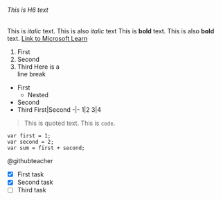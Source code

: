###### This is H6 text
This is *italic* text.
This is also _italic_ text
This is **bold** text.
This is also __bold__ text.
[Link to Microsoft Learn](/learn)
1. First
1. Second
1. Third
Here is a<br />line break
- First
  - Nested
- Second
- Third
First|Second
-|-
1|2
3|4
> This is quoted text.
This is `code`.
```
var first = 1;
var second = 2;
var sum = first + second;
```
@githubteacher
- [x] First task
- [x] Second task
- [ ] Third task
